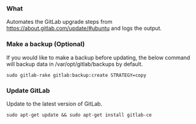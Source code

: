 ### What
Automates the GitLab upgrade steps from https://about.gitlab.com/update/#ubuntu and logs the output.

### Make a backup (Optional)
If you would like to make a backup before updating, the below command will backup data in /var/opt/gitlab/backups by default.
```
sudo gitlab-rake gitlab:backup:create STRATEGY=copy
```

### Update GitLab
Update to the latest version of GitLab.
```
sudo apt-get update && sudo apt-get install gitlab-ce
```
